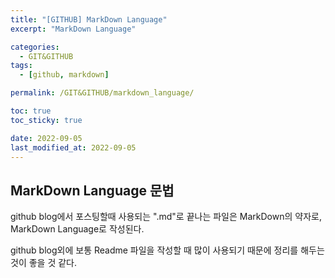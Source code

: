 ```yaml
---
title: "[GITHUB] MarkDown Language"
excerpt: "MarkDown Language"

categories:
  - GIT&GITHUB
tags:
  - [github, markdown]

permalink: /GIT&GITHUB/markdown_language/

toc: true
toc_sticky: true

date: 2022-09-05
last_modified_at: 2022-09-05
---
```


##  MarkDown Language 문법 

github blog에서 포스팅할때 사용되는 ".md"로 끝나는 파일은 
MarkDown의 약자로, MarkDown Language로 작성된다. 

github blog외에 보통 Readme 파일을 작성할 때 많이 사용되기 때문에 정리를 해두는 것이 좋을 것 같다.


